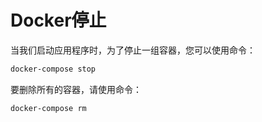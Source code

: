 # Docker停止
当我们启动应用程序时，为了停止一组容器，您可以使用命令：
```bash
docker-compose stop
```
要删除所有的容器，请使用命令：
```bash
docker-compose rm
```